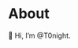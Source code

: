 # About
👋 Hi, I’m @T0night. 


<!---
t0night/t0night is a ✨ special ✨ repository because its `README.md` (this file) appears on your GitHub profile.
You can click the Preview link to take a look at your changes.
--->
